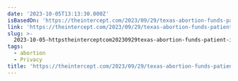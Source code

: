 ```yaml
---
date: '2023-10-05T13:13:30.000Z'
isBasedOn: 'https://theintercept.com/2023/09/29/texas-abortion-funds-patient-information/'
link: 'https://theintercept.com/2023/09/29/texas-abortion-funds-patient-information/'
slug: >-
  2023-10-05-httpstheinterceptcom20230929texas-abortion-funds-patient-information
tags:
  - abortion
  - Privacy
title: 'https://theintercept.com/2023/09/29/texas-abortion-funds-patient-information/'
---
```


